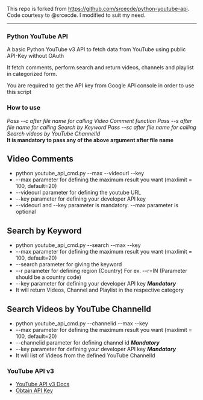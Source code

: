 This repo is forked from https://github.com/srcecde/python-youtube-api. Code courtesy to @srcecde. I modified to suit my need.

<hr align="center" width="100%">

<h3>Python YouTube API</h3>

A basic Python YouTube v3 API to fetch data from YouTube using public API-Key without OAuth

It fetch comments, perform search and return videos, channels and playlist in categorized form.

You are required to get the API key from Google API console in order to use this script

<h3>How to use</h3>

<i>Pass --c after file name for calling Video Comment function</i>
<i>Pass --s after file name for calling Search by Keyword</i>
<i>Pass --sc after file name for calling Search videos by YouTube ChannelId</i>
<br><b>It is mandatory to pass any of the above argument after file name</b>

<h2>Video Comments</h2>
<ul>
<li>python youtube_api_cmd.py --max --videourl --key </li>
<li>--max parameter for defining the maximum result you want (maxlimit = 100, default=20)</li>
<li>--videourl parameter for defining the youtube URL</li>
<li>--key parameter for defining your developer API key</li>
<li>--videourl and --key parameter is mandatory. --max parameter is optional</li>
</ul>

<h2>Search by Keyword</h2>
<ul>
<li>python youtube_api_cmd.py --search --max --key</li>
<li>--max parameter for defining the maximum result you want (maxlimit = 100, default=20)</li>
<li>--search parameter for giving the keyword</li>
<li>--r parameter for defining region (Country) For ex. --r=IN (Parameter should be a country code)</li>
<li>--key parameter for defining your developer API key <i><b>Mandatory</b></i></li>
<li>It will return Videos, Channel and Playlist in the respective category</li>
</ul>

<h2>Search Videos by YouTube ChannelId</h2>
<ul>
<li>python youtube_api_cmd.py --channelid --max --key</li>
<li>--max parameter for defining the maximum result you want (maxlimit = 100, default=20)</li>
<li>--channelid parameter for defining channel id <i><b>Mandatory</b></i></li>
<li>--key parameter for defining your developer API key <i><b>Mandatory</b></i></li>
<li>It will list of Videos from the defined YouTube ChannelId</li>
</ul>

<h3>YouTube API v3</h3>
<ul>
<li><a href="https://developers.google.com/youtube/v3/">YouTube API v3 Docs</a></li>
<li><a href="http://code.google.com/apis/console">Obtain API Key</a></li>
</ul>

